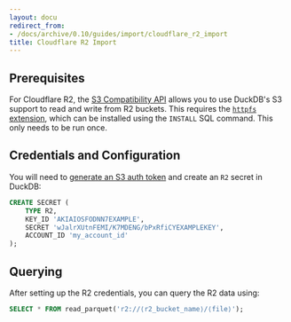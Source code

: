 ```yaml
---
layout: docu
redirect_from:
- /docs/archive/0.10/guides/import/cloudflare_r2_import
title: Cloudflare R2 Import
---
```


## Prerequisites

For Cloudflare R2, the [S3 Compatibility API](https://developers.cloudflare.com/r2/api/s3/api/) allows you to use DuckDB's S3 support to read and write from R2 buckets.
This requires the [`httpfs` extension](../../extensions/httpfs), which can be installed using the `INSTALL` SQL command. This only needs to be run once.

## Credentials and Configuration

You will need to [generate an S3 auth token](https://developers.cloudflare.com/r2/api/s3/tokens/) and create an `R2` secret in DuckDB:

```sql
CREATE SECRET (
    TYPE R2,
    KEY_ID 'AKIAIOSFODNN7EXAMPLE',
    SECRET 'wJalrXUtnFEMI/K7MDENG/bPxRfiCYEXAMPLEKEY',
    ACCOUNT_ID 'my_account_id'
);
```

## Querying

After setting up the R2 credentials, you can query the R2 data using:

```sql
SELECT * FROM read_parquet('r2://⟨r2_bucket_name⟩/⟨file⟩');
```